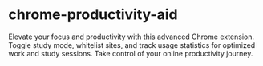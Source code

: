 # chrome-productivity-aid
Elevate your focus and productivity with this advanced Chrome extension. Toggle study mode, whitelist sites, and track usage statistics for optimized work and study sessions. Take control of your online productivity journey.
